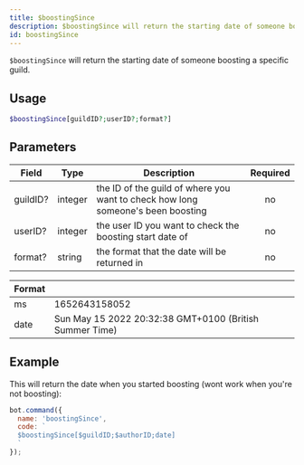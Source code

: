 ```yaml
---
title: $boostingSince 
description: $boostingSince will return the starting date of someone boosting a specific guild.
id: boostingSince
---
```


`$boostingSince` will return the starting date of someone boosting a specific guild.

## Usage

```php
$boostingSince[guildID?;userID?;format?]
```

## Parameters 


| Field    | Type    | Description                                                                     | Required |
| -------- | ------- | ------------------------------------------------------------------------------- |:--------:|
| guildID? | integer | the ID of the guild of where you want to check how long someone's been boosting |    no    |
| userID?  | integer | the user ID you want to check the boosting start date of                        |    no    |
| format?  | string  | the format that the date will be returned in                                    |    no    |


| Format |                                                         |
| ------ | ------------------------------------------------------- |
| ms     | 1652643158052                                           |
| date   | Sun May 15 2022 20:32:38 GMT+0100 (British Summer Time) |


## Example

This will return the date when you started boosting (wont work when you're not boosting):

```javascript
bot.command({
  name: 'boostingSince',
  code: `
  $boostingSince[$guildID;$authorID;date]
  `
});
```